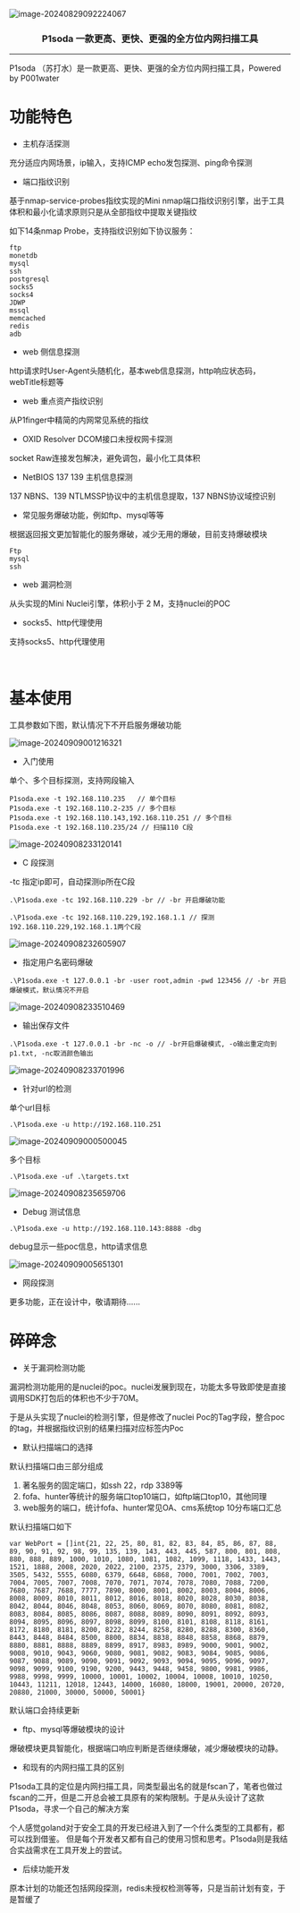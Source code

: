 ![image-20240829092224067](./img/image-20240829092224067.png)

<h3 align="center">P1soda 一款更高、更快、更强的全方位内网扫描工具</h3>

---



P1soda （苏打水）是一款更高、更快、更强的全方位内网扫描工具，Powered by P001water





# 功能特色

* 主机存活探测

充分适应内网场景，ip输入，支持ICMP echo发包探测、ping命令探测

* 端口指纹识别

基于nmap-service-probes指纹实现的Mini nmap端口指纹识别引擎，出于工具体积和最小化请求原则只是从全部指纹中提取关键指纹

如下14条nmap Probe，支持指纹识别如下协议服务：

```
ftp
monetdb
mysql
ssh
postgresql
socks5
socks4
JDWP
mssql
memcached
redis
adb
```

* web 侧信息探测

http请求时User-Agent头随机化，基本web信息探测，http响应状态码，webTitle标题等

* web 重点资产指纹识别

从P1finger中精简的内网常见系统的指纹

* OXID Resolver DCOM接口未授权网卡探测

socket Raw连接发包解决，避免调包，最小化工具体积

* NetBIOS 137 139 主机信息探测

137 NBNS、139 NTLMSSP协议中的主机信息提取，137 NBNS协议域控识别

* 常见服务爆破功能，例如ftp、mysql等等

根据返回报文更加智能化的服务爆破，减少无用的爆破，目前支持爆破模块

```
Ftp
mysql
ssh
```

* web 漏洞检测

从头实现的Mini Nuclei引擎，体积小于 2 M，支持nuclei的POC

* socks5、http代理使用

支持socks5、http代理使用

​	

# 基本使用

工具参数如下图，默认情况下不开启服务爆破功能

![image-20240909001216321](./img/image-20240909001216321.png)

* 入门使用

单个、多个目标探测，支持网段输入

```
P1soda.exe -t 192.168.110.235 	// 单个目标
P1soda.exe -t 192.168.110.2-235 // 多个目标
P1soda.exe -t 192.168.110.143,192.168.110.251 // 多个目标
P1soda.exe -t 192.168.110.235/24 // 扫描110 C段
```

![image-20240908233120141](./img/image-20240908233120141.png)

* C 段探测

-tc 指定ip即可，自动探测ip所在C段

```
.\P1soda.exe -tc 192.168.110.229 -br // -br 开启爆破功能

.\P1soda.exe -tc 192.168.110.229,192.168.1.1 // 探测192.168.110.229,192.168.1.1两个C段
```

![image-20240908232605907](./img/image-20240908232605907.png)

* 指定用户名密码爆破

```
.\P1soda.exe -t 127.0.0.1 -br -user root,admin -pwd 123456 // -br 开启爆破模式，默认情况不开启
```

![image-20240908233510469](./img/image-20240908233510469.png)

* 输出保存文件

```
.\P1soda.exe -t 127.0.0.1 -br -nc -o // -br开启爆破模式, -o输出重定向到p1.txt, -nc取消颜色输出
```

![image-20240908233701996](./img/image-20240908233701996.png)

* 针对url的检测

单个url目标

```
.\P1soda.exe -u http://192.168.110.251
```

![image-20240909000500045](./img/image-20240909000500045.png)

多个目标

```
.\P1soda.exe -uf .\targets.txt
```

![image-20240908235659706](./img/image-20240908235659706.png)

* Debug 测试信息

```
.\P1soda.exe -u http://192.168.110.143:8888 -dbg
```

debug显示一些poc信息，http请求信息

![image-20240909005651301](./img/image-20240909005651301.png)

* 网段探测

更多功能，正在设计中，敬请期待......





# 碎碎念

* 关于漏洞检测功能

漏洞检测功能用的是nuclei的poc。nuclei发展到现在，功能太多导致即使是直接调用SDK打包后的体积也不少于70M。

于是从头实现了nuclei的检测引擎，但是修改了nuclei Poc的Tag字段，整合poc的tag，并根据指纹识别的结果扫描对应标签内Poc



* 默认扫描端口的选择

默认扫描端口由三部分组成

1. 著名服务的固定端口，如ssh 22，rdp 3389等
2. fofa、hunter等统计的服务端口top10端口，如ftp端口top10，其他同理
3. web服务的端口，统计fofa、hunter常见OA、cms系统top 10分布端口汇总

默认扫描端口如下

```
var WebPort = []int{21, 22, 25, 80, 81, 82, 83, 84, 85, 86, 87, 88, 89, 90, 91, 92, 98, 99, 135, 139, 143, 443, 445, 587, 800, 801, 808, 880, 888, 889, 1000, 1010, 1080, 1081, 1082, 1099, 1118, 1433, 1443, 1521, 1888, 2008, 2020, 2022, 2100, 2375, 2379, 3000, 3306, 3389, 3505, 5432, 5555, 6080, 6379, 6648, 6868, 7000, 7001, 7002, 7003, 7004, 7005, 7007, 7008, 7070, 7071, 7074, 7078, 7080, 7088, 7200, 7680, 7687, 7688, 7777, 7890, 8000, 8001, 8002, 8003, 8004, 8006, 8008, 8009, 8010, 8011, 8012, 8016, 8018, 8020, 8028, 8030, 8038, 8042, 8044, 8046, 8048, 8053, 8060, 8069, 8070, 8080, 8081, 8082, 8083, 8084, 8085, 8086, 8087, 8088, 8089, 8090, 8091, 8092, 8093, 8094, 8095, 8096, 8097, 8098, 8099, 8100, 8101, 8108, 8118, 8161, 8172, 8180, 8181, 8200, 8222, 8244, 8258, 8280, 8288, 8300, 8360, 8443, 8448, 8484, 8500, 8800, 8834, 8838, 8848, 8858, 8868, 8879, 8880, 8881, 8888, 8889, 8899, 8917, 8983, 8989, 9000, 9001, 9002, 9008, 9010, 9043, 9060, 9080, 9081, 9082, 9083, 9084, 9085, 9086, 9087, 9088, 9089, 9090, 9091, 9092, 9093, 9094, 9095, 9096, 9097, 9098, 9099, 9100, 9190, 9200, 9443, 9448, 9458, 9800, 9981, 9986, 9988, 9998, 9999, 10000, 10001, 10002, 10004, 10008, 10010, 10250, 10443, 11211, 12018, 12443, 14000, 16080, 18000, 19001, 20000, 20720, 20880, 21000, 30000, 50000, 50001}
```

默认端口会持续更新



* ftp、mysql等爆破模块的设计

爆破模块更具智能化，根据端口响应判断是否继续爆破，减少爆破模块的动静。



* 和现有的内网扫描工具的区别

P1soda工具的定位是内网扫描工具，同类型最出名的就是fscan了，笔者也做过fscan的二开，但是二开总会被工具原有的架构限制。于是从头设计了这款P1soda，寻求一个自己的解决方案

个人感觉goland对于安全工具的开发已经进入到了一个什么类型的工具都有，都可以找到借鉴。
但是每个开发者又都有自己的使用习惯和思考。P1soda则是我结合实战需求在工具开发上的尝试。



* 后续功能开发

原本计划的功能还包括网段探测，redis未授权检测等等，只是当前计划有变，于是暂缓了

